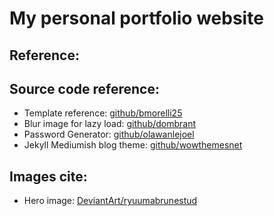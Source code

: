 # My personal portfolio website

## Reference:
## Source code reference:
- Template reference: [github/bmorelli25](https://github.com/bmorelli25/portfolio-template)
- Blur image for lazy load: [github/dombrant](https://github.com/dombrant/blurry-image-load)
- Password Generator: [github/olawanlejoel](https://github.com/olawanlejoel/Password-Generator)
- Jekyll Mediumish blog theme: [github/wowthemesnet](https://github.com/wowthemesnet/mediumish-theme-jekyll)

## Images cite:
* Hero image: [DeviantArt/ryuumabrunestud](https://www.deviantart.com/ryuumabrunestud/art/Azur-Lane-Purple-Heart-Render-727615688)
